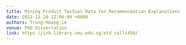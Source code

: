 ```yaml
---
title: Mining Product Textual Data for Recommendation Explanations
date: 2022-11-29 12:00:00 +0800
authors: Trung-Hoang Le
venue: PhD Dissertation
link: https://ink.library.smu.edu.sg/etd_coll/450/
---
```

